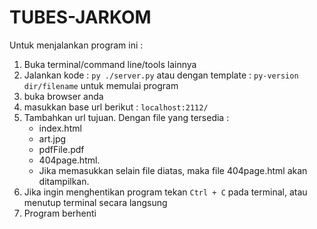 # TUBES-JARKOM

Untuk menjalankan program ini :
1. Buka terminal/command line/tools lainnya
2. Jalankan kode : `py ./server.py` atau dengan template : `py-version dir/filename` untuk memulai program
3. buka browser anda
4. masukkan base url berikut :  `localhost:2112/`
5. Tambahkan url tujuan. Dengan file yang tersedia :
    - index.html
    - art.jpg
    - pdfFile.pdf
    - 404page.html. 
    - Jika memasukkan selain file diatas, maka file 404page.html akan ditampilkan.
6. Jika ingin menghentikan program tekan `Ctrl + C` pada terminal, atau menutup terminal secara langsung
7. Program berhenti

